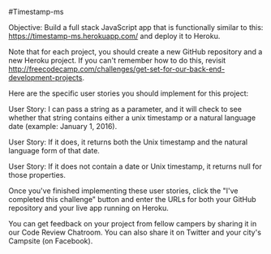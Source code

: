 #Timestamp-ms

Objective: Build a full stack JavaScript app that is functionally similar to this: https://timestamp-ms.herokuapp.com/ and deploy it to Heroku.

Note that for each project, you should create a new GitHub repository and a new Heroku project. If you can't remember how to do this, revisit http://freecodecamp.com/challenges/get-set-for-our-back-end-development-projects.

Here are the specific user stories you should implement for this project:

User Story: I can pass a string as a parameter, and it will check to see whether that string contains either a unix timestamp or a natural language date (example: January 1, 2016).

User Story: If it does, it returns both the Unix timestamp and the natural language form of that date.

User Story: If it does not contain a date or Unix timestamp, it returns null for those properties.

Once you've finished implementing these user stories, click the "I've completed this challenge" button and enter the URLs for both your GitHub repository and your live app running on Heroku.

You can get feedback on your project from fellow campers by sharing it in our Code Review Chatroom. You can also share it on Twitter and your city's Campsite (on Facebook).
